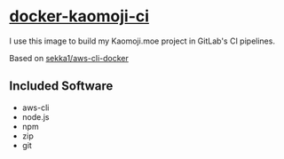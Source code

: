 # [docker-kaomoji-ci](https://hub.docker.com/r/jckcthbrt/kaomoji-ci/)

I use this image to build my Kaomoji.moe project in GitLab's CI pipelines.

Based on [sekka1/aws-cli-docker](https://github.com/sekka1/aws-cli-docker)

## Included Software

* aws-cli
* node.js
* npm
* zip
* git
